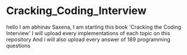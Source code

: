 # Cracking_Coding_Interview
hello I am abhinav Saxena, I am starting this book 'Cracking the Coding Interview'
I will upload every implementations of each topic on this repository
And i will also upload every answer of 189 programming questions
